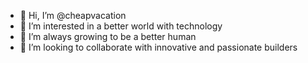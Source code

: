 - 👋 Hi, I’m @cheapvacation
- 👀 I’m interested in a better world with technology
- 🌱 I’m always growing to be a better human
- 💞️ I’m looking to collaborate with innovative and passionate builders

<!---
cheapvacation/cheapvacation is a ✨ special ✨ repository because its `README.md` (this file) appears on your GitHub profile.
You can click the Preview link to take a look at your changes.
--->
